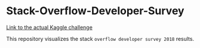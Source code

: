 # Stack-Overflow-Developer-Survey
[Link to the actual Kaggle challenge](https://www.kaggle.com/stackoverflow/stack-overflow-2018-developer-survey)

This repository visualizes the stack `overflow developer survey 2018` results.
